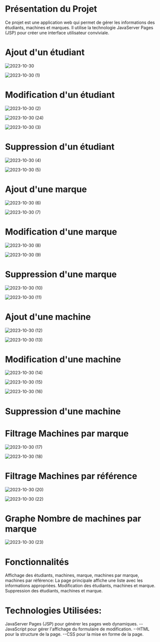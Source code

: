 # Présentation du Projet
Ce projet est une application web qui permet de gérer les informations des étudiants, machines et marques. Il utilise la technologie JavaServer Pages (JSP) pour créer une interface utilisateur conviviale.


# Ajout d'un étudiant
![2023-10-30](https://github.com/ayaberhil/TP_AJAX2/assets/147451152/9306d6d9-7ef4-4376-b562-fb504266b1cb)

![2023-10-30 (1)](https://github.com/ayaberhil/TP_AJAX2/assets/147451152/7e44dbbf-3972-4301-bde9-ed446a916062)


# Modification d'un étudiant
![2023-10-30 (2)](https://github.com/ayaberhil/TP_AJAX2/assets/147451152/5c75a4a5-d5ca-49e4-bfa7-4f4589b28dc8)

![2023-10-30 (24)](https://github.com/ayaberhil/TP_AJAX2/assets/147451152/f59ccbdd-58e6-43ca-b399-15369b98fa67)


![2023-10-30 (3)](https://github.com/ayaberhil/TP_AJAX2/assets/147451152/7803d9d9-bd0c-4a89-83e0-55641e08517d)


# Suppression d'un étudiant
![2023-10-30 (4)](https://github.com/ayaberhil/TP_AJAX2/assets/147451152/2d8afd39-8b24-4750-a0af-c738bb69096e)

![2023-10-30 (5)](https://github.com/ayaberhil/TP_AJAX2/assets/147451152/000f2a14-de76-47cc-ac05-f4df85c62a75)



# Ajout d'une marque
![2023-10-30 (6)](https://github.com/ayaberhil/TP_AJAX2/assets/147451152/fdc0c8e2-ead1-4f3a-bc08-3e842d5427c9)

![2023-10-30 (7)](https://github.com/ayaberhil/TP_AJAX2/assets/147451152/eb39d3ec-3f79-421f-9fbf-32de2a2df38e)


# Modification d'une marque
![2023-10-30 (8)](https://github.com/ayaberhil/TP_AJAX2/assets/147451152/dc6a3ddf-7d86-4722-bc8a-0bec7fa81412)

![2023-10-30 (9)](https://github.com/ayaberhil/TP_AJAX2/assets/147451152/1dd0fd35-9e91-4ff5-a9e8-1eae254c65b9)


# Suppression d'une marque
![2023-10-30 (10)](https://github.com/ayaberhil/TP_AJAX2/assets/147451152/b2179e10-6e37-4999-80d7-6417f0a42056)

![2023-10-30 (11)](https://github.com/ayaberhil/TP_AJAX2/assets/147451152/998db698-11a2-4ec2-8fe2-73a805edad66)


# Ajout d'une machine
![2023-10-30 (12)](https://github.com/ayaberhil/TP_AJAX2/assets/147451152/278f9fc3-8777-4921-8a27-394cf7b0d7c2)

![2023-10-30 (13)](https://github.com/ayaberhil/TP_AJAX2/assets/147451152/53af62c9-807d-4ef1-b106-7c22bac21c4d)


# Modification d'une machine
![2023-10-30 (14)](https://github.com/ayaberhil/TP_AJAX2/assets/147451152/407af836-50f3-4986-91b3-c37234eeb6d7)

![2023-10-30 (15)](https://github.com/ayaberhil/TP_AJAX2/assets/147451152/9be9f5c4-fbdd-4314-ac3c-fcd7d9cbd251)

![2023-10-30 (16)](https://github.com/ayaberhil/TP_AJAX2/assets/147451152/369b424e-8301-456a-8e20-0206f6beb1a9)


# Suppression d'une machine


# Filtrage Machines par marque
![2023-10-30 (17)](https://github.com/ayaberhil/TP_AJAX2/assets/147451152/89df534f-2c22-4ac3-8e50-c1fdc54f334a)

![2023-10-30 (18)](https://github.com/ayaberhil/TP_AJAX2/assets/147451152/a81d6803-3b29-4afd-bcae-8ddc8a6cdcaf)


# Filtrage Machines par référence
![2023-10-30 (20)](https://github.com/ayaberhil/TP_AJAX2/assets/147451152/b493aaf1-289e-4b5c-9b32-807e1501584a)

![2023-10-30 (22)](https://github.com/ayaberhil/TP_AJAX2/assets/147451152/65d70ef6-bdad-45bb-9b30-546e1b36aee1)

# Graphe Nombre de machines par marque

![2023-10-30 (23)](https://github.com/ayaberhil/TP_AJAX2/assets/147451152/b68d6f2c-a89a-4eb2-b8d4-e9f5f876e9df)


# Fonctionnalités

Affichage des étudiants, machines, marque, machines par marque, machines par référence: La page principale affiche une liste avec les informations appropriées. 
Modification des étudiants, machines et marque.
Suppression des étudiants, machines et marque.

# Technologies Utilisées:

JavaServer Pages (JSP) pour générer les pages web dynamiques.
--JavaScript pour gérer l'affichage du formulaire de modification.
--HTML pour la structure de la page.
--CSS pour la mise en forme de la page.
